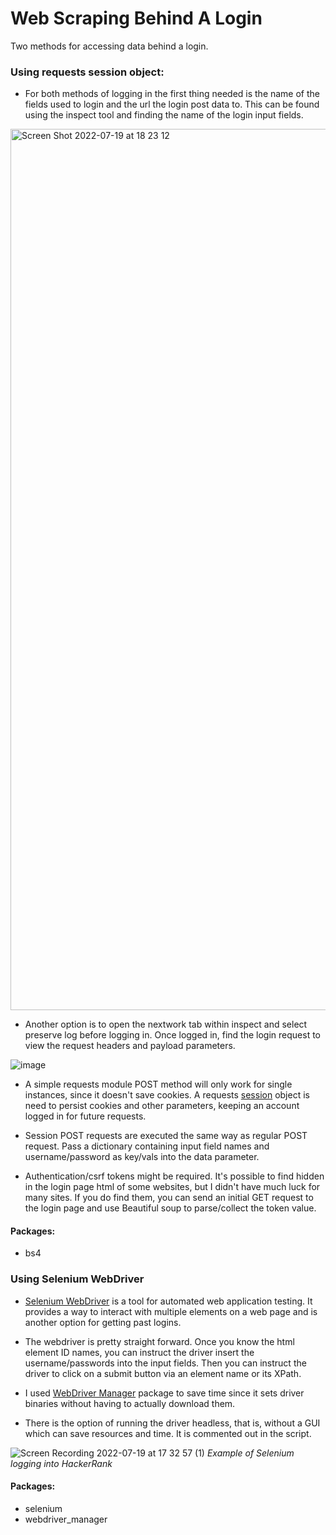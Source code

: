 # Web Scraping Behind A Login

Two methods for accessing data behind a login.



### Using requests session object:

- For both methods of logging in the first thing needed is the name of the fields used to login and the url the login post data to. 
This can be found using the inspect tool and finding the name of the login input fields.
<img width="1410" alt="Screen Shot 2022-07-19 at 18 23 12" src="https://user-images.githubusercontent.com/13583303/179859862-65bddcb9-731a-4b9d-84cb-c76739303486.png">


- Another option is to open the nextwork tab within inspect and select preserve log before logging in. Once logged in, find the login request to view the request headers and payload parameters.

![image](https://user-images.githubusercontent.com/13583303/179860059-91d2b049-3737-42fc-878f-8b0aed789b59.png)


- A simple requests module POST method will only work for single instances, since it doesn't save cookies. 
A requests [session](https://requests.readthedocs.io/en/latest/user/advanced/#session-objects) object is need to persist cookies and other parameters, keeping an account logged in for future requests. 

- Session POST requests are executed the same way as regular POST request. Pass a dictionary containing input field names and username/password as key/vals into the data parameter. 
 
- Authentication/csrf tokens might be required. It's possible to find hidden in the login page html of some websites, but I didn't have much luck for many sites. If you do find them, you can send an initial GET request to the login page and use Beautiful soup to parse/collect the token value. 

#### Packages: 
- bs4 



### Using Selenium WebDriver

- [Selenium WebDriver](https://selenium-python.readthedocs.io/getting-started.html) is a tool for automated web application testing. It provides a way to interact with multiple elements on a web page and is another option for getting past logins. 

- The webdriver is pretty straight forward. Once you know the html element ID names, you can instruct the driver insert the username/passwords into the input fields. Then you can instruct the driver to click on a submit button via an element name or its XPath. 

- I used [WebDriver Manager](https://pypi.org/project/webdriver-manager/) package to save time since it sets driver binaries without having to actually download them. 

- There is the option of running the driver headless, that is, without a GUI which can save resources and time. It is commented out in the script.

![Screen Recording 2022-07-19 at 17 32 57 (1)](https://user-images.githubusercontent.com/13583303/179855987-f6a3e839-20c8-4727-9151-fe90f0835198.gif)
*Example of Selenium logging into HackerRank*

#### Packages: 
- selenium
- webdriver_manager
